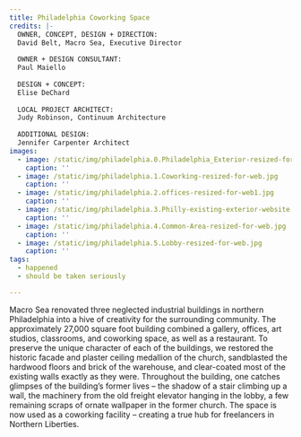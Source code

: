 ```yaml
---
title: Philadelphia Coworking Space
credits: |-
  OWNER, CONCEPT, DESIGN + DIRECTION:  
  David Belt, Macro Sea, Executive Director  
    
  OWNER + DESIGN CONSULTANT:  
  Paul Maiello  
    
  DESIGN + CONCEPT:  
  Elise DeChard  
    
  LOCAL PROJECT ARCHITECT:  
  Judy Robinson, Continuum Architecture  
    
  ADDITIONAL DESIGN:  
  Jennifer Carpenter Architect
images:
  - image: /static/img/philadelphia.0.Philadelphia_Exterior-resized-for-web.jpg
    caption: ''
  - image: /static/img/philadelphia.1.Coworking-resized-for-web.jpg
    caption: ''
  - image: /static/img/philadelphia.2.offices-resized-for-web1.jpg
    caption: ''
  - image: /static/img/philadelphia.3.Philly-existing-exterior-website.jpg
    caption: ''
  - image: /static/img/philadelphia.4.Common-Area-resized-for-web.jpg
    caption: ''
  - image: /static/img/philadelphia.5.Lobby-resized-for-web.jpg
    caption: ''
tags:
  - happened
  - should be taken seriously

---
```

Macro Sea renovated three neglected industrial buildings in northern Philadelphia into a hive of creativity for the surrounding community. The approximately 27,000 square foot building combined a gallery, offices, art studios, classrooms, and coworking space, as well as a restaurant. To preserve the unique character of each of the buildings, we restored the historic facade and plaster ceiling medallion of the church, sandblasted the hardwood floors and brick of the warehouse, and clear-coated most of the existing walls exactly as they were. Throughout the building, one catches glimpses of the building’s former lives – the shadow of a stair climbing up a wall, the machinery from the old freight elevator hanging in the lobby, a few remaining scraps of ornate wallpaper in the former church. The space is now used as a coworking facility – creating a true hub for freelancers in Northern Liberties.